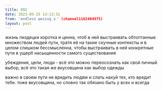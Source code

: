 ```yaml
---
title: 892
date: 2023-05-25 13:13:31
from: 'endless шизing ⍼' (channel1162404975)
layout: post
---
```


жизнь пиздецки коротка и ценна, чтоб в ней выстраивать обтоптанные множеством людей пути, тратя её на такие скучные контексты
и в целом слишком бессмысленна, чтобы выстраивать в ней конкретные пути в ущерб насыщенности самого существования

убеждения, цели, люди - всё это можно переосознать как свой личный выбор, всё это такая же вкусовщина как выбор одежды

важно в своем пути не вредить людям и слать нахуй тех, кто вредит тебе. тоже вкусовщина, но словно так обязано быть у всех и всегда
